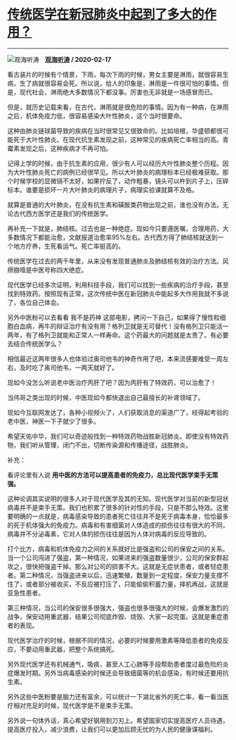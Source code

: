# [传统医学在新冠肺炎中起到了多大的作用？](https://www.zhihu.com/answer/1020681504)

------------------------------------------------------------------

![观海听涛](https://pic1.zhimg.com/16a3bc65a6afe0bb5a80bcec490ee9b0.jpg?source=1940ef5c "观海听涛")&emsp;**[观海听涛](https://www.zhihu.com/people/j-ack) / 2020-02-17**

看古装片的时候有个情景，下雨，每次下雨的时候，男女主要是淋雨，就很容易生病，生了病就很容易会死。所以说，给人的印象是，淋雨是一件很可怕的事情。但是，现代社会，淋雨绝大多数情况下都没事。厉害也无非就是一场感冒而已。

但是，就历史记载来看，在古代，淋雨就是很危险的事情。因为有一种病，在淋雨之后，机体免疫力低，很容易感染大叶性肺炎，这个当时很要命。

这种由肺炎链球菌导致的疾病在当时很常见又很致命的。比如培根，华盛顿都很可能死于大叶性肺炎。在现代抗生素发现之前，这种常见的疾病死亡率相当的高。青霉素发现之后，这种疾病才不再可怕。

记得上学的时候，由于抗生素的应用，很少有人可以经历大叶性肺炎整个历程。因为大叶性肺炎死亡的病例已经很罕见。所以大叶肺炎的病理标本已经极难获取。那个时候学校的显微镜不太好，如果拧反了，动作粗暴，镜头可以杵到片子上，压碎标本。谁要是损坏一片大叶肺炎的病理片子，病理实验课就算不及格。

就算是普通的大叶肺炎，在没有抗生素和磺胺类药物出现之前，谁也没有办法。无论古代西方医学还是我们的传统医学。

再补充一下就是，肺结核。过去也是一种绝症。现如今只要遵医嘱，合理用药，大多数情况下都能治愈，文献报道治愈率95%左右。古代西方得了肺结核就送到一个地方疗养，生死看运气。死亡率挺高的。

传统医学在过去的两千年里，从来没有发现普通肺炎及肺结核有效的治疗方法。风痨臌噎是中医号称四大绝症。

现代医学已经多次证明，利用科技手段，我们可以找到一些疾病的治疗手段，甚至找到特效药。按照现有正常，这次传统中医在新冠肺炎中能起多大作用我就不多说了，各位自己体会。

另外中医粉可以去看看 我不是药神 这部电影，拷问一下自己，如果得了慢性粒细胞白血病，再牛的辩证治疗有没有用？格列卫就是无可替代！没有格列卫只能活一两年，有了格列卫就能和正常人一样寿命。这个药最大的问题就是太贵了。有必要去结合传统医学么？

相信最近这两年很多人也体验过奥司他韦的神奇作用了吧，本来流感要难受一周左右，及时吃了奥司他韦，一两天就好了。

现如今没怎么听说老中医治疗丙肝了吧？因为丙肝有了特效药，可以治愈了！

当伟哥之类出现的时候，中医现如今都快退出自己最擅长的补肾领域了。

现如今互联网发达了，各种小视频火了，人们获取消息的渠道广了，经得起考验的老中医，神医一下子就少了很多。

希望天佑中华，我们可以奇迹般找到一种特效药物战胜新冠肺炎。即使没有特效药物，我们听从管理，闭门不出，切断传染源和传播途径，战胜肺炎。

补充：

看评论里有人说 **用中医的方法可以提高患者的免疫力，总比现代医学束手无策强。** 

这种论调其实说明的很多人对于现代医学及其的无知。现代医学对当前的新型冠状病毒并不是束手无策。我们也积累了很多的针对性的手段，只是不那么特效。这里要明确的一点就是，病毒感染导致的患者死亡往往并不是死于病毒本身，恰恰最多的死于机体强大的免疫力。病毒和有害细菌对人体造成的损伤往往有很大的不同，病毒并不分泌毒素，它对人体的损伤往往是因为人体对病毒的反应导致的。

打个比方，病毒和机体免疫力之间的关系就好比是强盗和公司的保安之间的关系。当一个公司闯进了强盗，第一种情况，如果进来的强盗数量很少，公司的保安群起攻之，很快把强盗干掉。那么对公司的损害不大。这就是无症状患者，或者轻症患者。第二种情况，当强盗进来以后，迅速繁殖，数量到一定程度，保安力量支撑不住了，或者部分被收买，不反应被打压了，只能偷偷积蓄力量，择机再战，这就是亚急性患者。

第三种情况，当公司的保安很多很强大，强盗也很多很强大的时候，会爆发激烈的战争，保安动用重武器，结果公司彻底炸毁、烧毁、大家一起完蛋。这就是重症患者的表现。

现代医学治疗的时候，根据不同的情况，必要的时候要用激素等降低患者的免疫反应，不要动用重武器，把整个系统搞死。

另外现代医学还有机械通气，吸痰，甚至人工心肺等手段帮助患者度过最危险的炎症爆发时期。另外当病毒感染的时候还会导致细菌等的机会感染，有时候还要用抗生素。

另外这些中医粉要是脑力还有富余，可以统计一下湖北省外的死亡率，看一看当医疗相对充足的时候，现代医学是不是束手无策。

另外说一句体外话，真心希望好钢用到刀刃上。希望国家切实提高医疗人员待遇，提高医疗投入，减少浪费，让我们可以更加后顾无忧的为人民的健康谋福利。

